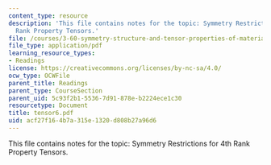 ```yaml
---
content_type: resource
description: 'This file contains notes for the topic: Symmetry Restrictions for 4th
  Rank Property Tensors.'
file: /courses/3-60-symmetry-structure-and-tensor-properties-of-materials-fall-2005/acf27f164b7a315e1320d808b27a96d6_tensor6.pdf
file_type: application/pdf
learning_resource_types:
- Readings
license: https://creativecommons.org/licenses/by-nc-sa/4.0/
ocw_type: OCWFile
parent_title: Readings
parent_type: CourseSection
parent_uid: 5c93f2b1-5536-7d91-878e-b2224ece1c30
resourcetype: Document
title: tensor6.pdf
uid: acf27f16-4b7a-315e-1320-d808b27a96d6
---
```

This file contains notes for the topic: Symmetry Restrictions for 4th Rank Property Tensors.